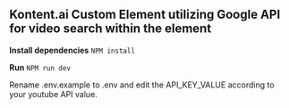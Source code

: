 ## Kontent.ai Custom Element utilizing Google API for video search within the element

**Install dependencies**
`NPM install`

**Run**
`NPM run dev`

Rename .env.example to .env and edit the API_KEY_VALUE according to your youtube API value.

